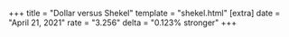+++
title = "Dollar versus Shekel"
template = "shekel.html"
[extra]
date = "April 21, 2021"
rate = "3.256"
delta = "0.123% stronger"
+++
